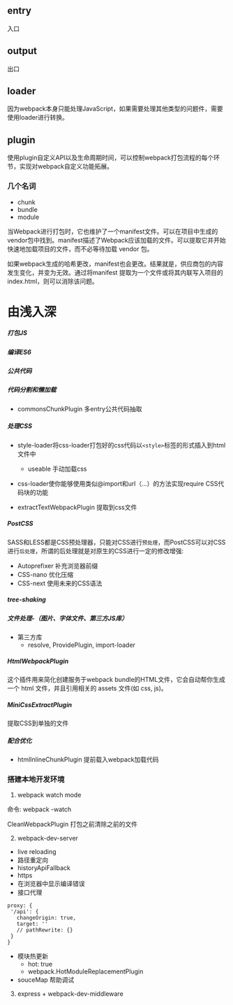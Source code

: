 
## entry
入口
## output
出口
## loader
因为webpack本身只能处理JavaScript，如果需要处理其他类型的问题件，需要使用loader进行转换。

## plugin
使用plugin自定义API以及生命周期时间，可以控制webpack打包流程的每个环节，实现对webpack自定义功能拓展。

### 几个名词
- chunk
- bundle
- module

当Webpack进行打包时，它也维护了一个manifest文件。可以在项目中生成的vendor包中找到。manifest描述了Webpack应该加载的文件。可以提取它并开始快速地加载项目的文件，而不必等待加载 vendor 包。

如果webpack生成的哈希更改，manifest也会更改。结果就是，供应商包的内容发生变化，并变为无效。通过将manifest 提取为一个文件或将其内联写入项目的index.html，则可以消除该问题。


# 由浅入深
##### 打包JS
##### 编译ES6
##### 公共代码
##### 代码分割和懒加载
  - commonsChunkPlugin 多entry公共代码抽取
  
##### 处理CSS
  - style-loader将css-loader打包好的css代码以`<style>`标签的形式插入到html文件中
    - useable 手动加载css

  - css-loader使你能够使用类似@import和url（…）的方法实现require CSS代码块的功能
  - extractTextWebpackPlugin 提取到css文件
##### PostCSS
SASS和LESS都是CSS预处理器，只能对CSS进行`预处理`，而PostCSS可以对CSS进行`后处理`，所谓的后处理就是对原生的CSS进行一定的修改增强:
  - Autoprefixer 补充浏览器前缀
  - CSS-nano 优化压缩
  - CSS-next 使用未来的CSS语法
  
##### tree-shaking
##### 文件处理-（图片、字体文件、第三方JS库）
 - 第三方库
   - resolve, ProvidePlugin, import-loader
   
##### HtmlWebpackPlugin
这个插件用来简化创建服务于webpack bundle的HTML文件，它会自动帮你生成一个 html 文件，并且引用相关的 assets 文件(如 css, js)。

##### MiniCssExtractPlugin
提取CSS到单独的文件

##### 配合优化
- htmlInlineChunkPlugin 提前载入webpack加载代码

### 搭建本地开发环境
1. webpack watch mode

命令: webpack -watch

CleanWebpackPlugin 打包之前清除之前的文件

2. webpack-dev-server

- live reloading
- 路径重定向
- historyApiFallback
- https
- 在浏览器中显示编译错误
- 接口代理
 ```
proxy: {
  '/api': {
    changeOrigin: true,
    target: ''
    // pathRewrite: {}
  }      
}
 ```

- 模块热更新
  - hot: true
  - webpack.HotModuleReplacementPlugin
- souceMap 帮助调试

3. express + webpack-dev-middleware